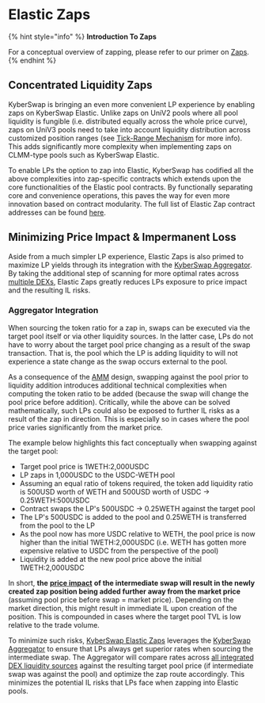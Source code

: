 # Elastic Zaps

{% hint style="info" %}
**Introduction To Zaps**

For a conceptual overview of zapping, please refer to our primer on [Zaps](../../../getting-started/foundational-topics/decentralized-finance/zaps.md).
{% endhint %}

## Concentrated Liquidity Zaps

KyberSwap is bringing an even more convenient LP experience by enabling zaps on KyberSwap Elastic. Unlike zaps on UniV2 pools where all pool liquidity is fungible (i.e. distributed equally across the whole price curve), zaps on UniV3 pools need to take into account liquidity distribution across customized position ranges (see [Tick-Range Mechanism](tick-range-mechanism.md) for more info). This adds significantly more complexity when implementing zaps on CLMM-type pools such as KyberSwap Elastic.

To enable LPs the option to zap into Elastic, KyberSwap has codified all the above complexities into zap-specific contracts which extends upon the core functionalities of the Elastic pool contracts. By functionally separating core and convenience operations, this paves the way for even more innovation based on contract modularity. The full list of Elastic Zap contract addresses can be found [here](../contracts/elastic-zap-contract-addresses.md).

## Minimizing Price Impact & Impermanent Loss

Aside from a much simpler LP experience, Elastic Zaps is also primed to maximize LP yields through its integration with the [KyberSwap Aggregator](../../../kyberswap-solutions/kyberswap-aggregator/). By taking the additional step of scanning for more optimal rates across [multiple DEXs](../../../getting-started/supported-exchanges-and-networks.md), Elastic Zaps greatly reduces LPs exposure to price impact and the resulting IL risks.

### Aggregator Integration

When sourcing the token ratio for a zap in, swaps can be executed via the target pool itself or via other liquidity sources. In the latter case, LPs do not have to worry about the target pool price changing as a result of the swap transaction. That is, the pool which the LP is adding liquidity to will not experience a state change as the swap occurs external to the pool.&#x20;

As a consequence of the [AMM](../../../getting-started/foundational-topics/decentralized-finance/automated-market-maker.md) design, swapping against the pool prior to liquidity addition introduces additional technical complexities when computing the token ratio to be added (because the swap will change the pool price before addition). Critically, while the above can be solved mathematically, such LPs could also be exposed to further IL risks as a result of the zap in direction. This is especially  so in cases where the pool price varies significantly from the market price.

The example below highlights this fact conceptually when swapping against the target pool:

* Target pool price is 1WETH:2,000USDC
* LP zaps in 1,000USDC to the USDC-WETH pool
* Assuming an equal ratio of tokens required, the token add liquidity ratio is 500USD worth of WETH and 500USD worth of USDC -> 0.25WETH:500USDC
* Contract swaps the LP's 500USDC -> 0.25WETH against the target pool
* The LP's 500USDC is added to the pool and 0.25WETH is transferred from the pool to the LP
* As the pool now has more USDC relative to WETH, the pool price is now higher than the initial 1WETH:2,000USDC (i.e. WETH has gotten more expensive relative to USDC from the perspective of the pool)
* Liquidity is added at the new pool price above the initial 1WETH:2,000USDC

In short, **the** [**price impact**](../../../getting-started/foundational-topics/decentralized-finance/price-impact.md) **of the intermediate swap will result in the newly created zap position being added further away from the market price** (assuming pool price before swap = market price). Depending on the market direction, this might result in immediate IL upon creation of the position. This is compounded in cases where the target pool TVL is low relative to the trade volume.

To minimize such risks, [KyberSwap Elastic Zaps](elastic-zaps.md) leverages the [KyberSwap Aggregator](../../../kyberswap-solutions/kyberswap-aggregator/) to ensure that LPs always get superior rates when sourcing the intermediate swap. The Aggregator will compare rates across [all integrated DEX liquidity sources](../../../getting-started/supported-exchanges-and-networks.md) against the resulting target pool price (if intermediate swap was against the pool) and optimize the zap route accordingly. This minimizes the potential IL risks that LPs face when zapping into Elastic pools.
